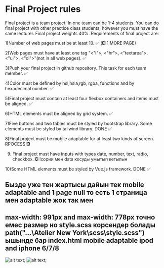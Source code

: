 # Final Project rules 

Final project is a team project. In one team can be 1-4 students. You can do final project with other practice class students, 	 however you must have the same lecturer. Final project weights 40%. Requirements of final project are:

 1)Number of web pages must be at least 10. ✅ (❎ 1 MORE PAGE) 

 2)Web pages must have at least one tag "<"i">, <"hr">, <"textarea">, <"ul">, <"ol">"(not in all web pages). ✅

 3)Push your final project in github repository. This task for each team member. ✅

 4)Color must be defined by hsl,hsla,rgb, rgba, functions and by hexadecimal number. ✅

 5)Final project must contain at least four flexbox containers and items must be aligned. ✅ 

 6)HTML elements must be aligned by grid system.  ✅

 7)Five buttons and two tables must be styled by bootstrap library. Some elements must be styled by tailwind library. DONE ✅

 8)Final project must be mobile adaptable for at least two kinds of screen.  RPOCESS ❎

9) Final project must have inputs with types date, number, text, radio, checkbox. ❎ !сории мен data косуды умытып кетыпын

10)Some HTML elements must be styled by Vue.js framework. DONE ✅


## Бызде уже тен жартысы дайын тек  mobile adaptable and 1 page null то есть 1 страница мен   adaptable жок так мен 
## max-width: 991px and max-width: 778px точно емес размер но style.scss корсендер болады path("...\Atelier New York\scss\style.scss") ышынде бар index.html mobile adaptable ipod and iphone  6/7/8
![alt text](images/screen1.jpg);  ![alt text](images/screen2.jpg);






